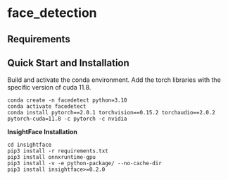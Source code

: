 # face_detection

## Requirements

## Quick Start and Installation

Build and activate the conda environment.
Add the torch libraries with the specific version of cuda 11.8.
```shell
conda create -n facedetect python=3.10
conda activate facedetect
conda install pytorch==2.0.1 torchvision==0.15.2 torchaudio==2.0.2 pytorch-cuda=11.8 -c pytorch -c nvidia
```

**InsightFace Installation**

```shell
cd insightface
pip3 install -r requirements.txt
pip3 install onnxruntime-gpu
pip3 install -v -e python-package/ --no-cache-dir
pip3 install insightface>=0.2.0
```
